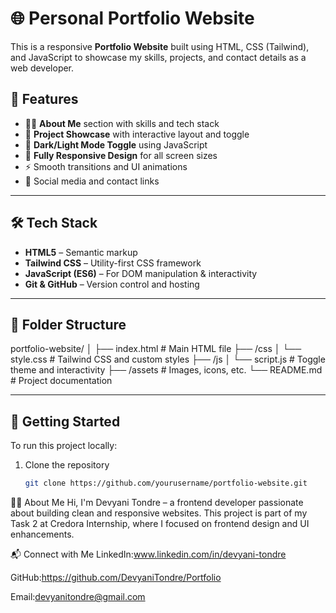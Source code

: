 # 🌐 Personal Portfolio Website

This is a responsive **Portfolio Website** built using HTML, CSS (Tailwind), and JavaScript to showcase my skills, projects, and contact details as a web developer.

## 📌 Features

- 🧑‍💻 **About Me** section with skills and tech stack
- 📂 **Project Showcase** with interactive layout and toggle
- 🌙 **Dark/Light Mode Toggle** using JavaScript
- 📱 **Fully Responsive Design** for all screen sizes
- ⚡ Smooth transitions and UI animations
- 🔗 Social media and contact links

---

## 🛠️ Tech Stack

- **HTML5** – Semantic markup
- **Tailwind CSS** – Utility-first CSS framework
- **JavaScript (ES6)** – For DOM manipulation & interactivity
- **Git & GitHub** – Version control and hosting

---

## 📁 Folder Structure

portfolio-website/
│
├── index.html # Main HTML file
├── /css
│ └── style.css # Tailwind CSS and custom styles
├── /js
│ └── script.js # Toggle theme and interactivity
├── /assets # Images, icons, etc.
└── README.md # Project documentation

---

## 🚀 Getting Started

To run this project locally:

1. Clone the repository  
   ```bash
   git clone https://github.com/yourusername/portfolio-website.git

🙋‍♀️ About Me
Hi, I'm Devyani Tondre – a frontend developer passionate about building clean and responsive websites.
This project is part of my Task 2 at Credora Internship, where I focused on frontend design and UI enhancements.

📬 Connect with Me
LinkedIn:www.linkedin.com/in/devyani-tondre

GitHub:https://github.com/DevyaniTondre/Portfolio

Email:devyanitondre@gmail.com
